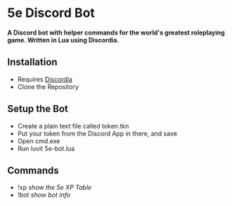 # 5e Discord Bot
**A Discord bot with helper commands for the world's greatest roleplaying game. Written in Lua using Discordia.**

## Installation
- Requires [Discordia](https://github.com/SinisterRectus/Discordia)
- Clone the Repository

## Setup the Bot
- Create a plain text file called token.tkn
- Put your token from the Discord App in there, and save
- Open cmd.exe
- Run luvit 5e-bot.lua

## Commands
- !xp *show the 5e XP Table*
- !bot *show bot info*
